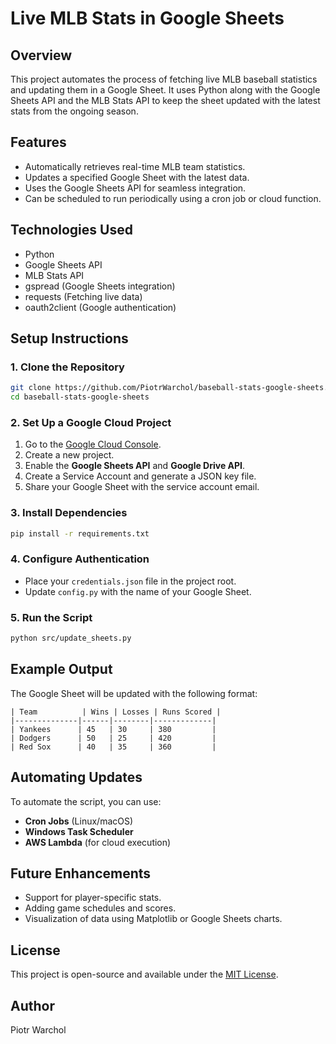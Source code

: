 # Live MLB Stats in Google Sheets

## Overview
This project automates the process of fetching live MLB baseball statistics and updating them in a Google Sheet. It uses Python along with the Google Sheets API and the MLB Stats API to keep the sheet updated with the latest stats from the ongoing season.

## Features
- Automatically retrieves real-time MLB team statistics.
- Updates a specified Google Sheet with the latest data.
- Uses the Google Sheets API for seamless integration.
- Can be scheduled to run periodically using a cron job or cloud function.

## Technologies Used
- Python
- Google Sheets API
- MLB Stats API
- gspread (Google Sheets integration)
- requests (Fetching live data)
- oauth2client (Google authentication)

## Setup Instructions

### 1. Clone the Repository
```sh
git clone https://github.com/PiotrWarchol/baseball-stats-google-sheets.git
cd baseball-stats-google-sheets
```

### 2. Set Up a Google Cloud Project
1. Go to the [Google Cloud Console](https://console.cloud.google.com/).
2. Create a new project.
3. Enable the **Google Sheets API** and **Google Drive API**.
4. Create a Service Account and generate a JSON key file.
5. Share your Google Sheet with the service account email.

### 3. Install Dependencies
```sh
pip install -r requirements.txt
```

### 4. Configure Authentication
- Place your `credentials.json` file in the project root.
- Update `config.py` with the name of your Google Sheet.

### 5. Run the Script
```sh
python src/update_sheets.py
```

## Example Output
The Google Sheet will be updated with the following format:
```
| Team          | Wins | Losses | Runs Scored |
|--------------|------|--------|-------------|
| Yankees      | 45   | 30     | 380         |
| Dodgers      | 50   | 25     | 420         |
| Red Sox      | 40   | 35     | 360         |
```

## Automating Updates
To automate the script, you can use:
- **Cron Jobs** (Linux/macOS)
- **Windows Task Scheduler**
- **AWS Lambda** (for cloud execution)

## Future Enhancements
- Support for player-specific stats.
- Adding game schedules and scores.
- Visualization of data using Matplotlib or Google Sheets charts.

## License
This project is open-source and available under the [MIT License](LICENSE).

## Author
Piotr Warchol

